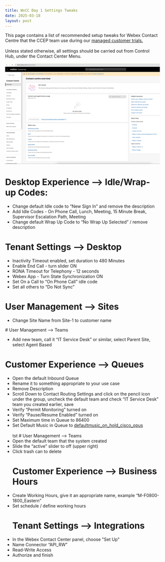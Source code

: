 ```yaml
---
title: WxCC Day 1 Settings Tweaks
date: 2025-03-18
layout: post
---
```


This page contains a list of recommended setup tweaks for Webex Contact Centre that the CCEP team use during our <a href="https://collabtoolbox.cisco.com/trials/managed-trials" target="_blank">managed customer trials.</a>
<BR><BR>
Unless stated otherwise, all settings should be carried out from Control Hub, under the Contact Center Menu.

![Control Hub Menu Area](/assets/images/Day1settings/CH_WxCCPage.png)

# Desktop Experience —> Idle/Wrap-up Codes:

<ul>
<li>Change default Idle code to “New Sign In” and remove the description</li>

<li>Add Idle Codes - On Phone Call, Lunch, Meeting, 15 Minute Break, Supervisor Escalation Path, Meeting</li>

<li>Change default Wrap Up Code to “No Wrap Up Selected” / remove description</li>
</ul>

# Tenant Settings —> Desktop

<ul>
<li>Inactivity Timeout enabled, set duration to 480 Minutes</li>
<li>Enable End Call - turn slider ON</li>
<li>RONA Timeout for Telephony - 12 seconds</li>
<li>Webex App - Turn State Synchronization ON</li>
<li>Set On a Call to “On Phone Call” idle code</li>
<li>Set all others to “Do Not Sync”</li>
</ul>

# User Management —> Sites

<ul>
<li>Change Site Name from Site-1 to customer name</li>
</ul>
# User Management —> Teams
<ul>
<li>Add new team, call it “IT Service Desk” or similar, select Parent Site, select Agent Based</li>
</ul>

# Customer Experience —> Queues

<ul>
<li>Open the default Inbound Queue</li>

<li>Rename it to something appropriate to your use case</li>

<li>Remove Description</li>

<li>Scroll Down to Contact Routing Settings and click on the pencil icon under the group, uncheck the default team and check “IT Service Desk” team you created earlier, save</li>

<li>Verify “Permit Monitoring” turned on</li>

<li>Verify “Pause/Resume Enabled” turned on</li>

<li>Set Maximum time in Queue to 86400</li>

<li>Set Default Music in Queue to <a href="https://www.youtube.com/watch?v=KC_NwHDpbFo" target="_blank">defaultmusic_on_hold_cisco_opus</a></li>

<BR>
tst
# User Management —> Teams

<li>Open the default team that the system created </li>

<li>Slide the “active” slider to off (upper right)</li>

<li>Click trash can to delete</li>

# Customer Experience —> Business Hours

<li>Create Working Hours, give it an appropriate name, example “M-F0800-1800_Eastern” </li>

<li>Set schedule / define working hours </li>

# Tenant Settings —> Integrations

<li>In the Webex Contact Center panel, choose "Set Up"</li>

<li>Name Connector “API_RW”</li>

<li>Read-Write Access</li>

<li>Authorize and finish</li>
